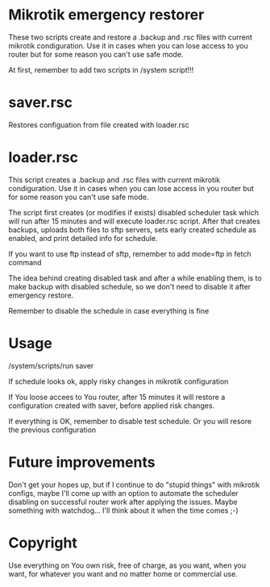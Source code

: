 # Mikrotik emergency restorer

These two scripts create and restore a .backup and .rsc files with current mikrotik condiguration. Use it in cases when you can lose access to you router but for some reason you can't use safe mode.

At first, remember to add two scripts in /system script!!! 

saver.rsc
==========
Restores configuation from file created with loader.rsc

loader.rsc 
==========
This script creates a .backup and .rsc files with current mikrotik condiguration. Use it in cases when you can lose access in you router but for some reason you can't use safe mode.

The script first creates (or modifies if exists) disabled scheduler task which will run after 15 minutes and will execute loader.rsc script. After that creates backups, uploads both files to sftp servers, sets early created schedule as enabled, and print detailed info for schedule.

If you want to use ftp instead of sftp, remember to add mode=ftp in fetch command
 
The idea behind creating disabled task and after a while enabling them, is to make backup with disabled schedule, so we don't need to disable it after emergency restore.

Remember to disable the schedule in case everything is fine

# Usage

/system/scripts/run saver

If schedule looks ok, apply risky changes in mikrotik configuration

If You loose accees to You router, after 15 minutes it will restore a configuration created with saver, before applied risk changes.

If everything is OK, remember to disable test schedule. Or you will resore the previous configuration

# Future improvements

Don't get your hopes up, but if I continue to do "stupid things" with mikrotik configs, maybe I'll come up with an option to automate the scheduler disabling on successful router work after applying the issues. Maybe something with watchdog... I'll think about it when the time comes ;-)

# Copyright

Use everything on You own risk, free of charge, as you want, when you want, for whatever you want and no matter home or commercial use.
